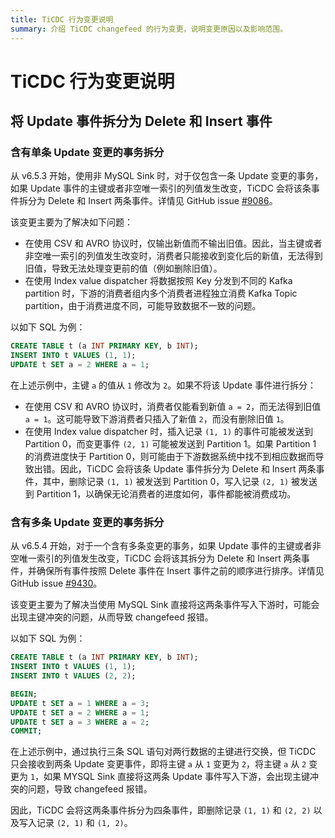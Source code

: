 ```yaml
---
title: TiCDC 行为变更说明
summary: 介绍 TiCDC changefeed 的行为变更，说明变更原因以及影响范围。
---
```


# TiCDC 行为变更说明

## 将 Update 事件拆分为 Delete 和 Insert 事件

### 含有单条 Update 变更的事务拆分

从 v6.5.3 开始，使用非 MySQL Sink 时，对于仅包含一条 Update 变更的事务，如果 Update 事件的主键或者非空唯一索引的列值发生改变，TiCDC 会将该条事件拆分为 Delete 和 Insert 两条事件。详情见 GitHub issue [#9086](https://github.com/pingcap/tiflow/issues/9086)。

该变更主要为了解决如下问题：

* 在使用 CSV 和 AVRO 协议时，仅输出新值而不输出旧值。因此，当主键或者非空唯一索引的列值发生改变时，消费者只能接收到变化后的新值，无法得到旧值，导致无法处理变更前的值（例如删除旧值）。
* 在使用 Index value dispatcher 将数据按照 Key 分发到不同的 Kafka partition 时，下游的消费者组内多个消费者进程独立消费 Kafka Topic partition，由于消费进度不同，可能导致数据不一致的问题。

以如下 SQL 为例：

```sql
CREATE TABLE t (a INT PRIMARY KEY, b INT);
INSERT INTO t VALUES (1, 1);
UPDATE t SET a = 2 WHERE a = 1;
```

在上述示例中，主键 `a` 的值从 `1` 修改为 `2`。如果不将该 Update 事件进行拆分：

* 在使用 CSV 和 AVRO 协议时，消费者仅能看到新值 `a = 2`，而无法得到旧值 `a = 1`。这可能导致下游消费者只插入了新值 `2`，而没有删除旧值 `1`。
* 在使用 Index value dispatcher 时，插入记录 `(1, 1)` 的事件可能被发送到 Partition 0，而变更事件 `(2, 1)` 可能被发送到 Partition 1。如果 Partition 1 的消费进度快于 Partition 0，则可能由于下游数据系统中找不到相应数据而导致出错。因此，TiCDC 会将该条 Update 事件拆分为 Delete 和 Insert 两条事件，其中，删除记录 `(1, 1)` 被发送到 Partition 0，写入记录 `(2, 1)` 被发送到 Partition 1，以确保无论消费者的进度如何，事件都能被消费成功。

### 含有多条 Update 变更的事务拆分

从 v6.5.4 开始，对于一个含有多条变更的事务，如果 Update 事件的主键或者非空唯一索引的列值发生改变，TiCDC 会将该其拆分为 Delete 和 Insert 两条事件，并确保所有事件按照 Delete 事件在 Insert 事件之前的顺序进行排序。详情见 GitHub issue [#9430](https://github.com/pingcap/tiflow/issues/9430)。

该变更主要为了解决当使用 MySQL Sink 直接将这两条事件写入下游时，可能会出现主键冲突的问题，从而导致 changefeed 报错。

以如下 SQL 为例：

```sql
CREATE TABLE t (a INT PRIMARY KEY, b INT);
INSERT INTO t VALUES (1, 1);
INSERT INTO t VALUES (2, 2);

BEGIN;
UPDATE t SET a = 1 WHERE a = 3;
UPDATE t SET a = 2 WHERE a = 1;
UPDATE t SET a = 3 WHERE a = 2;
COMMIT;
```

在上述示例中，通过执行三条 SQL 语句对两行数据的主键进行交换，但 TiCDC 只会接收到两条 Update 变更事件，即将主键 `a` 从 `1` 变更为 `2`，将主键 `a` 从 `2` 变更为 `1`，如果 MYSQL Sink 直接将这两条 Update 事件写入下游，会出现主键冲突的问题，导致 changefeed 报错。

因此，TiCDC 会将这两条事件拆分为四条事件，即删除记录 `(1, 1)` 和 `(2, 2)` 以及写入记录 `(2, 1)` 和 `(1, 2)`。
